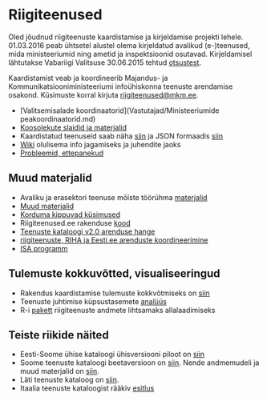 # Riigiteenused

Oled jõudnud riigiteenuste kaardistamise ja kirjeldamise projekti lehele. 01.03.2016 peab ühtsetel alustel olema kirjeldatud avalikud (e-)teenused, mida ministeeriumid ning ametid ja inspektsioonid osutavad. Kirjeldamisel lähtutakse Vabariigi Valitsuse 30.06.2015 tehtud [otsustest](https://www.mkm.ee/sites/default/files/avalike_teenuste_omanike_maaratlemise_analyys_ja_ettepanekud.pdf "https://www.mkm.ee/sites/default/files/avalike_teenuste_omanike_maaratlemise_analyys_ja_ettepanekud.pdf").

Kaardistamist veab ja koordineerib Majandus- ja Kommunikatsiooniministeeriumi infoühiskonna teenuste arendamise osakond. Küsimuste korral kirjuta riigiteenused@mkm.ee.

- [Valitsemisalade koordinaatorid](Vastutajad/Ministeeriumide peakoordinaatorid.md)
- [Koosolekute slaidid ja materjalid](https://github.com/MKM-ITAO/riigiteenused/tree/master/Koosolekute%20materjalid/ "https://github.com/MKM-ITAO/riigiteenused/tree/master/Koosolekute%20materjalid/")
- Kaardistatud teenuseid saab näha [siin](https://www.mkm.ee/et/teenuste-otsing "https://www.mkm.ee/et/teenuste-otsing") ja JSON formaadis [siin](https://www.riigiteenused.ee/api/et/all "https://www.riigiteenused.ee/api/et/all")
- [Wiki](https://github.com/MKM-ITAO/riigiteenused/wiki) olulisema info jagamiseks ja juhendite jaoks
- [Probleemid, ettepanekud](https://github.com/MKM-ITAO/riigiteenused/issues "https://github.com/MKM-ITAO/riigiteenused/issues")

## Muud materjalid 

- Avaliku ja erasektori teenuse mõiste töörühma [materjalid](https://itpraktikud.eesti.ee/dokuwiki/doku.php?id=itari:toogrupid:erasektor:teenusemoiste "https://itpraktikud.eesti.ee/dokuwiki/doku.php?id=itari:toogrupid:erasektor:teenusemoiste")
- [Muud materjalid](https://github.com/MKM-ITAO/riigiteenused/tree/master/Muud%20materjalid "https://github.com/MKM-ITAO/riigiteenused/tree/master/Muud%20materjalid")
- [Korduma kippuvad küsimused](https://github.com/MKM-ITAO/riigiteenused/blob/master/Korduma%20kippuvad%20k%C3%BCsimused/korduma%20kippuvad%20k%C3%BCsimused.md "https://github.com/MKM-ITAO/riigiteenused/blob/master/Korduma%20kippuvad%20k%C3%BCsimused/korduma%20kippuvad%20k%C3%BCsimused.md")
- Riigiteenused.ee rakenduse [kood](https://github.com/MKM-ITAO/riigiteenused_kood)
- [Teenuste kataloogi v2.0 arenduse hange](https://riigihanked.riik.ee/register/hange/174380 "https://riigihanked.riik.ee/register/hange/174380")
- [riigiteenuste, RIHA ja Eesti.ee arenduste koordineerimine](https://github.com/MKM-ITAO/Teenuste-kataloogi-RIHA-ja-Eesti.ee-seosed "https://github.com/MKM-ITAO/Teenuste-kataloogi-RIHA-ja-Eesti.ee-seosed")
- [ISA programm](https://joinup.ec.europa.eu/sites/default/files/ckeditor_files/files/18B_%20ALVAREZ.pdf "https://joinup.ec.europa.eu/sites/default/files/ckeditor_files/files/18B_%20ALVAREZ.pdf")

## Tulemuste kokkuvõtted, visualiseeringud

- Rakendus kaardistamise tulemuste kokkvõtmiseks on [siin](https://ristohinno.shinyapps.io/Riigiteenused_dashboard "https://ristohinno.shinyapps.io/Riigiteenused_dashboard")
- Teenuste juhtimise küpsustasemete [analüüs](https://rpubs.com/RRisto/kupsus "https://rpubs.com/RRisto/kupsus")
- R-i [pakett](https://github.com/RRisto/riigiteenused "https://github.com/RRisto/riigiteenused") riigiteenuste andmete lihtsamaks allalaadimiseks

## Teiste riikide näited

- Eesti-Soome ühise kataloogi ühisversiooni piloot on [siin](http://cpsv-ap.semic.eu/cpsv-ap_harvester_xBorder_pilot/business.html  "http://cpsv-ap.semic.eu/cpsv-ap_harvester_xBorder_pilot/business.html")
- Soome teenuste kataloogi beetaversioon on [siin](https://beta.suomi.fi/fi/ "https://beta.suomi.fi/fi/"). Nende andmemudeli ja muud materjalid on [siin](http://esuomi.fi/palveluntarjoajille/palvelutietovaranto/ "http://esuomi.fi/palveluntarjoajille/palvelutietovaranto/").
- Läti teenuste kataloog on [siin](https://www.latvija.lv/ "https://www.latvija.lv/").
- Itaalia teenuste kataloogist rääkiv [esitlus](https://joinup.ec.europa.eu/sites/default/files/ckeditor_files/files/10-Lodi_ItalianCataloguePublicService_Lodi2.pdf "https://joinup.ec.europa.eu/sites/default/files/ckeditor_files/files/10-Lodi_ItalianCataloguePublicService_Lodi2.pdf")
